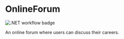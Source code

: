 # OnlineForum
![.NET workflow badge](https://github.com/TudorBatica/OnlineForum/workflows/.github/workflows/badge.svg)  

An online forum where users can discuss their careers.

##
